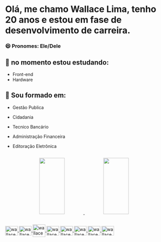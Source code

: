 <h1> Olá, me chamo Wallace Lima, tenho 20 anos e estou em fase de desenvolvimento de carreira. </h1>
<h3>😄 Pronomes: Ele/Dele</h3>

##

<h2> 🌱 no momento estou estudando:</h2>

- Front-end
- Hardware

<h2>🌱 Sou formado em:</h2>

- Gestão Publica
- Cidadania
- Tecnico Bancário
- Administração Financeira
- Editoração Eletrônica

  ##

<div align="center">
  <a href="https://github.com/Wallace-Salazar">
  <img width="40%" height="180em" src="https://github-readme-stats.vercel.app/api?username=Wallace-Salazar&show_icons=true&theme=dark&include_all_commits=true&count_private=true"/>
  <img width="40%" height="180em" src="https://github-readme-stats.vercel.app/api/top-langs/?username=Wallace-Salazar&layout=compact&langs_count=7&theme=dark"/>
</div>
  
  ##
  
<div>
<img align="center" alt="wallace-GitHub" height="30" width="40" src="https://cdn.jsdelivr.net/gh/devicons/devicon/icons/github/github-original.svg">
<img align="center" alt="wallace-CodePen" height="30" width="40" src="https://cdn.jsdelivr.net/gh/devicons/devicon/icons/codepen/codepen-plain.svg"> 
<img align="center" alt="wallace-VsCode height="30" width="40" src="https://cdn.jsdelivr.net/gh/devicons/devicon/icons/vscode/vscode-original-wordmark.svg"> 
<img align="center" alt="wallace-React" height="30" width="40" src="https://cdn.jsdelivr.net/gh/devicons/devicon/icons/react/react-original.svg">
<img align="center" alt="wallace-Canva" height="30" width="40" src="https://cdn.jsdelivr.net/gh/devicons/devicon/icons/canva/canva-original.svg">
<img align="center" alt="wallace-HTML" height="30" width="40" src="https://cdn.jsdelivr.net/gh/devicons/devicon/icons/html5/html5-plain.svg">
<img align="center" alt="wallace-CSS" height="30" width="40" src="https://cdn.jsdelivr.net/gh/devicons/devicon/icons/css3/css3-plain.svg">
<img align="center" alt="wallace-JS" height="30" width="40" src="https://cdn.jsdelivr.net/gh/devicons/devicon/icons/javascript/javascript-plain.svg" />  
</div>

  ##

